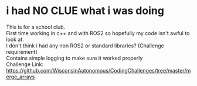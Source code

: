 # i had NO CLUE what i was doing
This is for a school club.  
First time working in c++ and with ROS2 so hopefully my code isn't awful to look at.  
I don't think i had any non ROS2 or standard libraries? (Challenge requirement)  
Contains simple logging to make sure it worked properly  
Challenge Link: https://github.com/WisconsinAutonomous/CodingChallenges/tree/master/merge_arrays